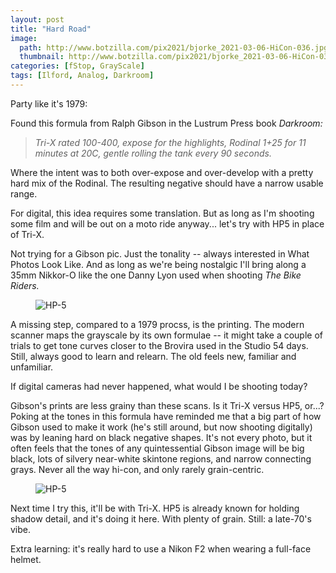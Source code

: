 ```yaml
---
layout: post
title: "Hard Road"
image:
  path: http://www.botzilla.com/pix2021/bjorke_2021-03-06-HiCon-036.jpg
  thumbnail: http://www.botzilla.com/pix2021/bjorke_2021-03-06-HiCon-036.jpg
categories: [fStop, GrayScale]
tags: [Ilford, Analog, Darkroom]
---
```


Party like it's 1979:

Found this formula from Ralph Gibson in the Lustrum Press book <cite>Darkroom:</cite>

<!--more-->

<blockquote><i>Tri-X rated 100-400, expose for the highlights, Rodinal 1+25 for 11 minutes at 20C, gentle rolling the tank every 90 seconds.</i></blockquote>

Where the intent was to both over-expose and over-develop with a pretty hard mix of the Rodinal. The resulting negative should have a narrow usable range.

For digital, this idea requires some translation. But as long as I'm shooting some film and will be out on a moto ride anyway... let's try with HP5 in place of Tri-X.

Not trying for a Gibson pic. Just the tonality -- always interested in What Photos Look Like. And as long as we're being nostalgic I'll bring along a 35mm Nikkor-O like the one Danny Lyon used when shooting <cite>The Bike Riders.</cite>

<figure class="align-center">
<img alt="HP-5" src="http://botzilla.com/pix2021/bjorke_2021-03-06-HiCon-003.jpg">
</figure>

A missing step, compared to a 1979 procss, is the printing. The modern scanner maps the grayscale by its own formulae -- it might take a couple of  trials to get tone curves closer to the Brovira used in the Studio 54 days. Still, always good to learn and relearn. The old feels new, familiar and unfamiliar.

If digital cameras had never happened, what would I be shooting today?

Gibson's prints are less grainy than these scans. Is it Tri-X versus HP5, or...? Poking at the tones in this formula have reminded me that a big part of how Gibson used to make it work (he's still around, but now shooting digitally) was by leaning hard on black negative shapes. It's not every photo, but it often feels that the tones of any quintessential Gibson image will be big black, lots of silvery near-white skintone regions, and  narrow connecting grays. Never all the way hi-con, and only rarely grain-centric.

<figure class="align-center">
<img alt="HP-5" src="http://botzilla.com/pix2021/bjorke_2021-03-06-HiCon-030.jpg">
</figure>

Next time I try this, it'll be with Tri-X. HP5 is already known for holding shadow detail, and it's doing it here. With plenty of grain. Still: a late-70's vibe. 

Extra learning: it's really hard to use a Nikon F2 when wearing a full-face helmet.

